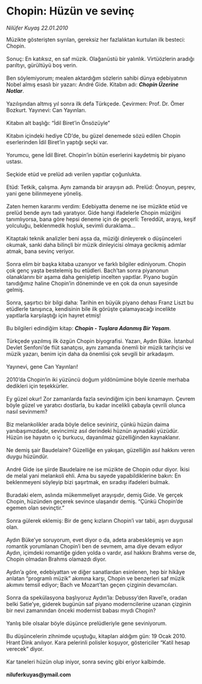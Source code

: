 # Chopin: Hüzün ve sevinç

*Nilüfer Kuyaş 22.01.2010*

<div class="taraf_structure_2col_1zq">
<div class="margen_n">



 <p>Müzikte gösterişten sıyrılan, gereksiz her fazlalıktan kurtulan ilk besteci: Chopin. <br/><br/>Sonuç: En katıksız, en saf müzik. Olağanüstü bir yalınlık. Virtüözlerin aradığı parıltıyı, gürültüyü boş verin. <br/><br/>Ben söylemiyorum; mealen aktardığım sözlerin sahibi dünya edebiyatının Nobel almış esaslı bir yazarı: André Gide. Kitabın adı: <b><i>Chopin Üzerine Notlar</i></b>. <br/><br/>Yazılışından altmış yıl sonra ilk defa Türkçede. Çevirmen: Prof. Dr. Ömer Bozkurt. Yayınevi: Can Yayınları. <br/><br/>Kitabın alt başlığı: “İdil Biret’in Önsözüyle” <br/><br/>Kitabın içindeki hediye CD’de, bu güzel denemede sözü edilen Chopin eserlerinden İdil Biret’in yaptığı seçki var. <br/><br/>Yorumcu, gene İdil Biret. Chopin’in bütün eserlerini kaydetmiş bir piyano ustası. <br/><br/>Seçkide etüd ve prelüd adı verilen yapıtlar çoğunlukta. <br/><br/>Etüd: Tetkik, çalışma. Aynı zamanda bir arayışın adı. Prelüd: Önoyun, peşrev, yani gene bilinmeyene yöneliş. <br/><br/>Zaten hemen kararımı verdim: Edebiyatta deneme ne ise müzikte etüd ve prelüd bende aynı tadı yaratıyor. Gide hangi ifadelerle Chopin müziğini tanımlıyorsa, bana göre hepsi deneme için de geçerli: Tereddüt, arayış, keşif yolculuğu, beklenmedik hoşluk, sevimli duraklama... <br/><br/>Kitaptaki teknik analizler beni aşsa da, müziği dinleyerek o düşünceleri okumak, sanki daha bilinçli bir müzik dinleyicisi olmaya gecikmiş adımlar atmak, bana sevinç veriyor. <br/><br/>Sonra elim bir başka kitaba uzanıyor ve farklı bilgiler ediniyorum. Chopin çok genç yaşta bestelemiş bu etüdleri. Bach’tan sonra piyanonun olanaklarını bir aşama daha genişletip incelten yapıtlar. Piyano bugün tanıdığımız haline Chopin’in döneminde ve en çok da onun sayesinde gelmiş. <br/><br/>Sonra, şaşırtıcı bir bilgi daha: Tarihin en büyük piyano dehası Franz Liszt bu etüdlerle tanışınca, kendisinin bile ilk görüşte çalamayacağı incelikte yapıtlarla karşılaştığı için hayret etmiş! <br/><br/>Bu bilgileri edindiğim kitap: <b><i>Chopin - Tuşlara Adanmış Bir Yaşam</i></b>. <br/><br/>Türkçede yazılmış ilk özgün Chopin biyografisi. Yazarı, Aydın Büke. İstanbul Devlet Senfoni’de flüt sanatçısı, aynı zamanda önemli bir müzik tarihçisi ve müzik yazarı, benim için daha da önemlisi çok sevgili bir arkadaşım. <br/><br/>Yayınevi, gene Can Yayınları! <br/><br/>2010’da Chopin’in iki yüzüncü doğum yıldönümüne böyle özenle merhaba dedikleri için teşekkürler. <br/><br/>Ey güzel okur! Zor zamanlarda fazla sevindiğim için beni kınamayın. Çevrem böyle güzel ve yaratıcı dostlarla, bu kadar incelikli çabayla çevrili olunca nasıl sevinmem? <br/><br/>Biz melankolikler arada böyle delice seviniriz, çünkü hüzün daima yanıbaşımızdadır, sevincimiz asıl derindeki hüznün aynadaki yüzüdür. Hüzün ise hayatın o iç burkucu, dayanılmaz güzelliğinden kaynaklanır. <br/><br/>Ne demiş şair Baudelaire? Güzelliğe en yakışan, güzelliğin asıl hakkını veren duygu hüzündür. <br/><br/>André Gide ise şiirde Baudelaire ne ise müzikte de Chopin odur diyor. İkisi de melal yani melankoli ehli. Ama bu sayede yapabildiklerine bakın: En beklenmeyeni söyleyip bizi şaşırtmak, en sıradışı ifadeleri bulmak. <br/><br/>Buradaki elem, aslında mükemmeliyet arayışıdır, demiş Gide. Ve gerçek Chopin, hüzünden geçerek sevince ulaşandır demiş. “Çünkü Chopin’de egemen olan sevinçtir.” <br/><br/>Sonra gülerek eklemiş: Bir de genç kızların Chopin’i var tabii, aşırı duygusal olan. <br/><br/>Aydın Büke’ye soruyorum, evet diyor o da, adeta arabeskleşmiş ve aşırı romantik yorumlanan Chopin’i ben de sevmem, ama diye devam ediyor Aydın, içimdeki romantiğe giden yolda o vardır, asıl hakkını Brahms verse de, Chopin olmadan Brahms olamazdı diyor. <br/><br/>Aydın’a göre, edebiyattan ve diğer sanatlardan esinlenen, hep bir hikâye anlatan “programlı müzik” akımına karşı, Chopin ve benzerleri saf müzik akımını temsil ediyor; Bach ve Mozart’tan geçen çizginin devamcıları. <br/><br/>Sonra da spekülasyona başlıyoruz Aydın’la: Debussy’den Ravel’e, oradan belki Satie’ye, giderek bugünün saf piyano moderncilerine uzanan çizginin bir nevi zamanından önceki modernist babası mıydı Chopin? <br/><br/>Yanlış bile olsalar böyle düşünce prelüdleriyle gene seviniyorum. <br/><br/>Bu düşüncelerin zihnimde uçuştuğu, kitapları aldığım gün: 19 Ocak 2010. Hrant Dink anılıyor. Kara pelerinli polisler koşuyor, göstericiler “Katil hesap verecek” diyor. <br/><br/>Kar taneleri hüzün olup iniyor, sonra sevinç gibi eriyor kalbimde.<b> <br/><br/>niluferkuyas@ymail.com</b></p>
<br/>
<br/>
<br/>



<br/>


<div id="taraf_not">
</div>

</div>


</div>
